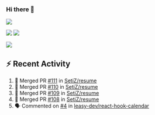 ### Hi there 👋

![](https://github-profile-summary-cards.vercel.app/api/cards/profile-details?username=SetiZ&theme=github_dark)

![](https://github-profile-summary-cards.vercel.app/api/cards/repos-per-language?username=SetiZ&theme=github_dark)
![](https://github-profile-summary-cards.vercel.app/api/cards/most-commit-language?username=SetiZ&theme=github_dark)

![](https://github-profile-summary-cards.vercel.app/api/cards/stats?username=SetiZ&theme=github_dark)

## :zap: Recent Activity	

<!--START_SECTION:activity-->
1. 🎉 Merged PR [#111](https://github.com/SetiZ/resume/pull/111) in [SetiZ/resume](https://github.com/SetiZ/resume)
2. 🎉 Merged PR [#110](https://github.com/SetiZ/resume/pull/110) in [SetiZ/resume](https://github.com/SetiZ/resume)
3. 🎉 Merged PR [#109](https://github.com/SetiZ/resume/pull/109) in [SetiZ/resume](https://github.com/SetiZ/resume)
4. 🎉 Merged PR [#108](https://github.com/SetiZ/resume/pull/108) in [SetiZ/resume](https://github.com/SetiZ/resume)
5. 🗣 Commented on [#4](https://github.com/leasy-dev/react-hook-calendar/issues/4) in [leasy-dev/react-hook-calendar](https://github.com/leasy-dev/react-hook-calendar)
<!--END_SECTION:activity-->

<!--
**SetiZ/SetiZ** is a ✨ _special_ ✨ repository because its `README.md` (this file) appears on your GitHub profile.

Here are some ideas to get you started:

- 🔭 I’m currently working on ...
- 🌱 I’m currently learning ...
- 👯 I’m looking to collaborate on ...
- 🤔 I’m looking for help with ...
- 💬 Ask me about ...
- 📫 How to reach me: ...
- 😄 Pronouns: ...
- ⚡ Fun fact: ...
-->
